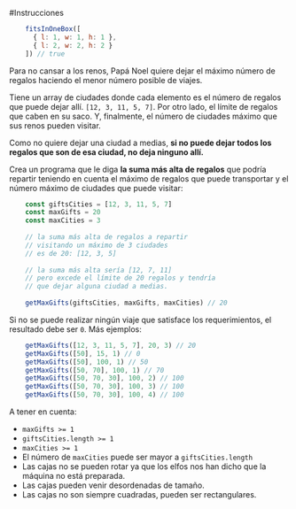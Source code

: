 #Instrucciones

```js
    fitsInOneBox([
      { l: 1, w: 1, h: 1 },
      { l: 2, w: 2, h: 2 }
    ]) // true
```
Para no cansar a los renos, Papá Noel quiere dejar el máximo número de regalos haciendo el menor número posible de viajes.

Tiene un array de ciudades donde cada elemento es el número de regalos que puede dejar allí. `[12, 3, 11, 5, 7]`. Por otro lado, el límite de regalos que caben en su saco. Y, finalmente, el número de ciudades máximo que sus renos pueden visitar.

Como no quiere dejar una ciudad a medias, **si no puede dejar todos los regalos que son de esa ciudad, no deja ninguno allí.**

Crea un programa que le diga **la suma más alta de regalos** que podría repartir teniendo en cuenta el máximo de regalos que puede transportar y el número máximo de ciudades que puede visitar:

```js
    const giftsCities = [12, 3, 11, 5, 7]
    const maxGifts = 20
    const maxCities = 3
    
    // la suma más alta de regalos a repartir
    // visitando un máximo de 3 ciudades
    // es de 20: [12, 3, 5]
    
    // la suma más alta sería [12, 7, 11]
    // pero excede el límite de 20 regalos y tendría
    // que dejar alguna ciudad a medias.
    
    getMaxGifts(giftsCities, maxGifts, maxCities) // 20
 ```   

Si no se puede realizar ningún viaje que satisface los requerimientos, el resultado debe ser `0`. Más ejemplos:

```js
    getMaxGifts([12, 3, 11, 5, 7], 20, 3) // 20
    getMaxGifts([50], 15, 1) // 0
    getMaxGifts([50], 100, 1) // 50
    getMaxGifts([50, 70], 100, 1) // 70
    getMaxGifts([50, 70, 30], 100, 2) // 100
    getMaxGifts([50, 70, 30], 100, 3) // 100
    getMaxGifts([50, 70, 30], 100, 4) // 100
```

A tener en cuenta:

*   `maxGifts >= 1`
*   `giftsCities.length >= 1`
*   `maxCities >= 1`
*   El número de `maxCities` puede ser mayor a `giftsCities.length`
*   Las cajas no se pueden rotar ya que los elfos nos han dicho que la máquina no está preparada.
*   Las cajas pueden venir desordenadas de tamaño.
*   Las cajas no son siempre cuadradas, pueden ser rectangulares.